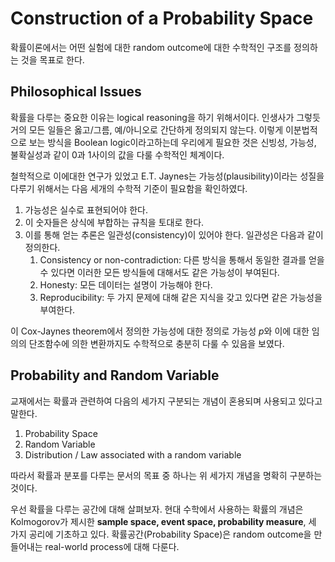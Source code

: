 # Construction of a Probability Space

확률이론에서는 어떤 실험에 대한 random outcome에 대한 수학적인 구조를 정의하는 것을 목표로 한다.

## Philosophical Issues

확률을 다루는 중요한 이유는 logical reasoning을 하기 위해서이다. 인생사가 그렇듯 거의 모든 일들은 옳고/그름, 예/아니오로 간단하게 정의되지 않는다. 이렇게 이분법적으로 보는 방식을 Boolean logic이라고하는데 우리에게 필요한 것은 신빙성, 가능성, 불확실성과 같이 0과 1사이의 값을 다룰 수학적인 체계이다.

철학적으로 이에대한 연구가 있었고 E.T. Jaynes는 가능성(plausibility)이라는 성질을 다루기 위해서는 다음 세개의 수학적 기준이 필요함을 확인하였다.

1. 가능성은 실수로 표현되어야 한다.
2. 이 숫자들은 상식에 부합하는 규칙을 토대로 한다.
3. 이를 통해 얻는 추론은 일관성(consistency)이 있어야 한다. 일관성은 다음과 같이 정의한다.
   1. Consistency or non-contradiction: 다른 방식을 통해서 동일한 결과를 얻을 수 있다면 이러한 모든 방식들에 대해서도 같은 가능성이 부여된다.
   2. Honesty: 모든 데이터는 설명이 가능해야 한다.
   3. Reproducibility: 두 가지 문제에 대해 같은 지식을 갖고 있다면 같은 가능성을 부여한다.

이 Cox-Jaynes theorem에서 정의한 가능성에 대한 정의로 가능성 $p$와 이에 대한 임의의 단조함수에 의한 변환까지도 수학적으로 충분히 다룰 수 있음을 보였다.

## Probability and Random Variable

교재에서는 확률과 관련하여 다음의 세가지 구분되는 개념이 혼용되며 사용되고 있다고 말한다.

1. Probability Space
2. Random Variable
3. Distribution / Law associated with a random variable

따라서 확률과 분포를 다루는 문서의 목표 중 하나는 위 세가지 개념을 명확히 구분하는 것이다.

우선 확률을 다루는 공간에 대해 살펴보자. 현대 수학에서 사용하는 확률의 개념은 Kolmogorov가 제시한 **sample space, event space, probability measure**, 세 가지 공리에 기초하고 있다. 확률공간(Probability Space)은  random outcome을 만들어내는 real-world process에 대해 다룬다. 
